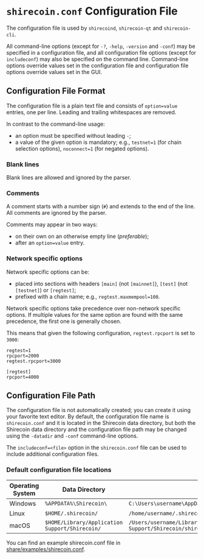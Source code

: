 # `shirecoin.conf` Configuration File

The configuration file is used by `shirecoind`, `shirecoin-qt` and `shirecoin-cli`.

All command-line options (except for `-?`, `-help`, `-version` and `-conf`) may be specified in a configuration file, and all configuration file options (except for `includeconf`) may also be specified on the command line. Command-line options override values set in the configuration file and configuration file options override values set in the GUI.

## Configuration File Format

The configuration file is a plain text file and consists of `option=value` entries, one per line. Leading and trailing whitespaces are removed.

In contrast to the command-line usage:
- an option must be specified without leading `-`;
- a value of the given option is mandatory; e.g., `testnet=1` (for chain selection options), `noconnect=1` (for negated options).

### Blank lines

Blank lines are allowed and ignored by the parser.

### Comments

A comment starts with a number sign (`#`) and extends to the end of the line. All comments are ignored by the parser.

Comments may appear in two ways:
- on their own on an otherwise empty line (_preferable_);
- after an `option=value` entry.

### Network specific options

Network specific options can be:
- placed into sections with headers `[main]` (not `[mainnet]`), `[test]` (not `[testnet]`) or `[regtest]`;
- prefixed with a chain name; e.g., `regtest.maxmempool=100`.

Network specific options take precedence over non-network specific options.
If multiple values for the same option are found with the same precedence, the
first one is generally chosen.

This means that given the following configuration, `regtest.rpcport` is set to `3000`:

```
regtest=1
rpcport=2000
regtest.rpcport=3000

[regtest]
rpcport=4000
```

## Configuration File Path

The configuration file is not automatically created; you can create it using your favorite text editor. By default, the configuration file name is `shirecoin.conf` and it is located in the Shirecoin data directory, but both the Shirecoin data directory and the configuration file path may be changed using the `-datadir` and `-conf` command-line options.

The `includeconf=<file>` option in the `shirecoin.conf` file can be used to include additional configuration files.

### Default configuration file locations

Operating System | Data Directory | Example Path
-- | -- | --
Windows | `%APPDATA%\Shirecoin\` | `C:\Users\username\AppData\Roaming\Shirecoin\shirecoin.conf`
Linux | `$HOME/.shirecoin/` | `/home/username/.shirecoin/shirecoin.conf`
macOS | `$HOME/Library/Application Support/Shirecoin/` | `/Users/username/Library/Application Support/Shirecoin/shirecoin.conf`

You can find an example shirecoin.conf file in [share/examples/shirecoin.conf](../share/examples/shirecoin.conf).
